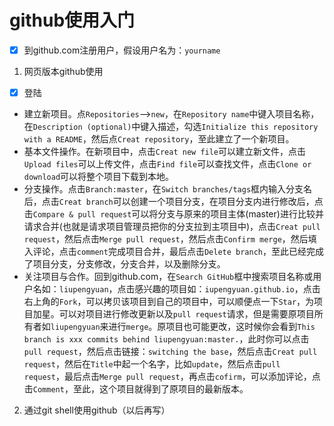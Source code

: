 # github使用入门
- [x] 到github.com注册用户，假设用户名为：`yourname`
1. 网页版本github使用
- [x] 登陆
- 建立新项目。点`Repositories`-->`new`，在`Repository name`中键入项目名称，在`Description (optional)`中键入描述，勾选`Initialize this repository with a README`，然后点`Creat repository`，至此建立了一个新项目。
- 基本文件操作。在新项目中，点击`Creat new file`可以建立新文件，点击`Upload files`可以上传文件，点击`Find file`可以查找文件，点击`Clone or download`可以将整个项目下载到本地。
- 分支操作。点击`Branch:master`，在`Switch branches/tags`框内输入分支名后，点击`Creat branch`可以创建一个项目分支，在项目分支内进行修改后，点击`Compare & pull request`可以将分支与原来的项目主体(master)进行比较并请求合并(也就是请求项目管理员把你的分支拉到主项目中)，点击`Creat pull request`，然后点击`Merge pull request`，然后点击`Confirm merge`，然后填入评论，点击`comment`完成项目合并，最后点击`Delete branch`，至此已经完成了项目分支，分支修改，分支合并，以及删除分支。
- 关注项目与合作。回到github.com，在`Search GitHub`框中搜索项目名称或用户名如：`liupengyuan`，点击感兴趣的项目如：`iupengyuan.github.io`，点击右上角的`Fork`，可以拷贝该项目到自己的项目中，可以顺便点一下`Star`，为项目加星。可以对项目进行修改更新以及`pull request`请求，但是需要原项目所有者如`liupengyuan`来进行`merge`。原项目也可能更改，这时候你会看到`This branch is xxx commits behind liupengyuan:master.`，此时你可以点击`pull request`，然后点击链接：`switching the base`，然后点击`Creat pull request`，然后在`Title`中起一个名字，比如`update`，然后点击`pull request`，最后点击`Merge pull request`，再点击`cofirm`，可以添加评论，点击`Comment`，至此，这个项目就得到了原项目的最新版本。
2. 通过git shell使用github（以后再写）
